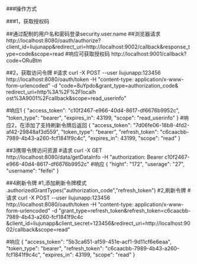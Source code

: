 ###操作方式


###1，获取授权码

##通过配制的用户名和密码登录security.user.name
##浏览器请求
http://localhost:8080/oauth/authorize?client_id=liujunapp&redirect_uri=http://localhost:9002/callback&response_type=code&scope=read
#响应可获取授权码
http://localhost:9001/callback?code=ORuBtm

##2，获取访问令牌
#请求
curl -X POST 
--user liujunapp:123456 http://localhost:8080/oauth/token 
-H "content-type: application/x-www-form-urlencoded" 
-d "code=8uYpdo&grant_type=authorization_code&
redirect_uri=http%3A%2F%2Flocalh ost%3A9001%2Fcallback&scope=read_userinfo"

#响应1
{
    "access_token": "c10f2467-e966-40d4-8617-df6676b9952c",
    "token_type": "bearer",
    "expires_in": 43199,
    "scope": "read_userinfo"
}
#响应2，在添加了支持刷新令牌后返回
{
    "access_token": "7d06fe06-18b8-4fd2-af42-29848af3d559",
    "token_type": "bearer",
    "refresh_token": "c6caacbb-7989-4b43-a260-fcf1841f9c4c",
    "expires_in": 43199,
    "scope": "read"
}

##3携带令牌访问资源
#请求
curl -X GET http://localhost:8080/data/getDataInfo -H "authorization: Bearer c10f2467-e966-40d4-8617-df6676b9952c"
#响应
{
    "hight": "172",
    "userage": "27",
    "username": "feifei"
}


##4刷新令牌
#1,添加刷新令牌模式
 .authorizedGrantTypes("authorization_code","refresh_token")
#2,刷新令牌
#请求
curl -X POST 
--user liujunapp:123456 http://localhost:8080/oauth/token 
-H "content-type: application/x-www-form-urlencoded" 
-d "grant_type=refresh_token&refresh_token=c6caacbb-7989-4b43-a260-fcf1841f9c4c
&client_id=liujunapp&client_secret=123456&redirect_uri=http://localhost:9002/callback&scope=read"
                        
#响应
{
    "access_token": "5b3ca651-af59-451e-acf1-9d11cf6e6eaa",
    "token_type": "bearer",
    "refresh_token": "c6caacbb-7989-4b43-a260-fcf1841f9c4c",
    "expires_in": 43199,
    "scope": "read"
}

